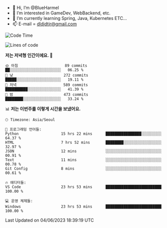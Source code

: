 - 👋 Hi, I’m @BlueHarmel
- 👀 I’m interested in GameDev, WebBackend, etc.
- 🌱 I’m currently learning Spring, Java, Kubernetes ETC...
- 📫 E-mail = dldjdtjr@gmail.com
  <!--START_SECTION:waka-->
![Code Time](http://img.shields.io/badge/Code%20Time-248%20hrs%206%20mins-blue)

![Lines of code](https://img.shields.io/badge/%EC%A0%80%EB%8A%94%20%EC%97%AC%ED%83%9C%EA%B9%8C%EC%A7%80%20-38.4%20million%20%EC%A4%84%EC%9D%98%20%EC%BD%94%EB%93%9C%EB%A5%BC%20%EC%9E%91%EC%84%B1%ED%96%88%EC%96%B4%EC%9A%94.-blue)

**저는 저녁형 인간이에요. 🦉** 

```text
🌞 아침                     89 commits          ██░░░░░░░░░░░░░░░░░░░░░░░   06.25 % 
🌆 낮　                     272 commits         █████░░░░░░░░░░░░░░░░░░░░   19.11 % 
🌃 저녁                     589 commits         ██████████░░░░░░░░░░░░░░░   41.39 % 
🌙 밤　                     473 commits         ████████░░░░░░░░░░░░░░░░░   33.24 % 
```


📊 **저는 이번주를 이렇게 시간을 보냈어요.** 

```text
🕑︎ Timezone: Asia/Seoul

💬 프로그래밍 언어들: 
Python                   15 hrs 22 mins      ████████████████░░░░░░░░░   64.37 % 
HTML                     7 hrs 52 mins       ████████░░░░░░░░░░░░░░░░░   32.97 % 
JSON                     12 mins             ░░░░░░░░░░░░░░░░░░░░░░░░░   00.91 % 
Text                     11 mins             ░░░░░░░░░░░░░░░░░░░░░░░░░   00.78 % 
Git Config               8 mins              ░░░░░░░░░░░░░░░░░░░░░░░░░   00.61 % 

🔥 에디터들: 
VS Code                  23 hrs 53 mins      █████████████████████████   100.00 % 

💻 운영 체제들: 
Windows                  23 hrs 53 mins      █████████████████████████   100.00 % 
```


 Last Updated on 04/06/2023 18:39:19 UTC
<!--END_SECTION:waka-->
<!---
BlueHarmel/BlueHarmel is a ✨ special ✨ repository because its `README.md` (this file) appears on your GitHub profile.
You can click the Preview link to take a look at your changes.
--->

